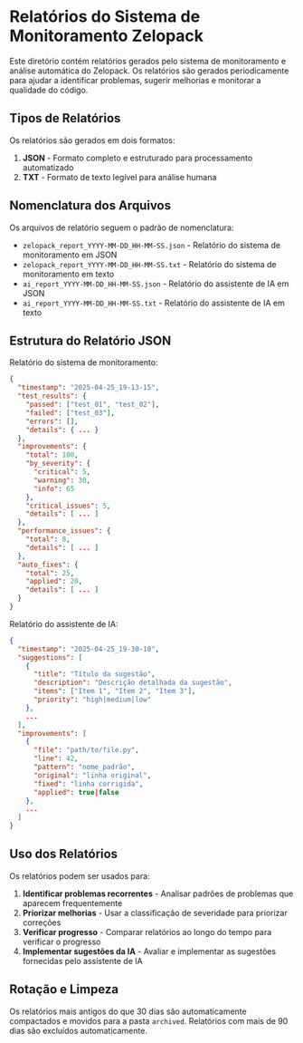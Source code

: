 # Relatórios do Sistema de Monitoramento Zelopack

Este diretório contém relatórios gerados pelo sistema de monitoramento e análise automática do Zelopack. Os relatórios são gerados periodicamente para ajudar a identificar problemas, sugerir melhorias e monitorar a qualidade do código.

## Tipos de Relatórios

Os relatórios são gerados em dois formatos:

1. **JSON** - Formato completo e estruturado para processamento automatizado
2. **TXT** - Formato de texto legível para análise humana

## Nomenclatura dos Arquivos

Os arquivos de relatório seguem o padrão de nomenclatura:

- `zelopack_report_YYYY-MM-DD_HH-MM-SS.json` - Relatório do sistema de monitoramento em JSON
- `zelopack_report_YYYY-MM-DD_HH-MM-SS.txt` - Relatório do sistema de monitoramento em texto
- `ai_report_YYYY-MM-DD_HH-MM-SS.json` - Relatório do assistente de IA em JSON
- `ai_report_YYYY-MM-DD_HH-MM-SS.txt` - Relatório do assistente de IA em texto

## Estrutura do Relatório JSON

Relatório do sistema de monitoramento:

```json
{
  "timestamp": "2025-04-25_19-13-15",
  "test_results": {
    "passed": ["test_01", "test_02"],
    "failed": ["test_03"],
    "errors": [],
    "details": { ... }
  },
  "improvements": {
    "total": 100,
    "by_severity": {
      "critical": 5,
      "warning": 30,
      "info": 65
    },
    "critical_issues": 5,
    "details": [ ... ]
  },
  "performance_issues": {
    "total": 8,
    "details": [ ... ]
  },
  "auto_fixes": {
    "total": 25,
    "applied": 20,
    "details": [ ... ]
  }
}
```

Relatório do assistente de IA:

```json
{
  "timestamp": "2025-04-25_19-30-10",
  "suggestions": [
    {
      "title": "Título da sugestão",
      "description": "Descrição detalhada da sugestão",
      "items": ["Item 1", "Item 2", "Item 3"],
      "priority": "high|medium|low"
    },
    ...
  ],
  "improvements": [
    {
      "file": "path/to/file.py",
      "line": 42,
      "pattern": "nome_padrão",
      "original": "linha original",
      "fixed": "linha corrigida",
      "applied": true|false
    },
    ...
  ]
}
```

## Uso dos Relatórios

Os relatórios podem ser usados para:

1. **Identificar problemas recorrentes** - Analisar padrões de problemas que aparecem frequentemente
2. **Priorizar melhorias** - Usar a classificação de severidade para priorizar correções
3. **Verificar progresso** - Comparar relatórios ao longo do tempo para verificar o progresso
4. **Implementar sugestões da IA** - Avaliar e implementar as sugestões fornecidas pelo assistente de IA

## Rotação e Limpeza

Os relatórios mais antigos do que 30 dias são automaticamente compactados e movidos para a pasta `archived`. Relatórios com mais de 90 dias são excluídos automaticamente.